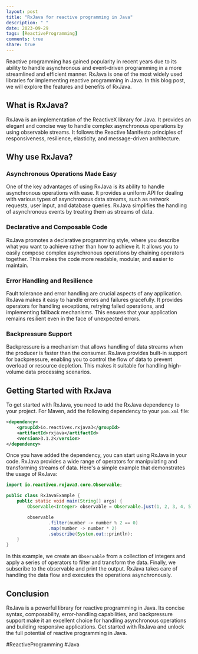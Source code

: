 ```yaml
---
layout: post
title: "RxJava for reactive programming in Java"
description: " "
date: 2023-09-29
tags: [ReactiveProgramming]
comments: true
share: true
---
```


Reactive programming has gained popularity in recent years due to its ability to handle asynchronous and event-driven programming in a more streamlined and efficient manner. RxJava is one of the most widely used libraries for implementing reactive programming in Java. In this blog post, we will explore the features and benefits of RxJava.

## What is RxJava?

RxJava is an implementation of the ReactiveX library for Java. It provides an elegant and concise way to handle complex asynchronous operations by using observable streams. It follows the Reactive Manifesto principles of responsiveness, resilience, elasticity, and message-driven architecture.

## Why use RxJava?

### Asynchronous Operations Made Easy

One of the key advantages of using RxJava is its ability to handle asynchronous operations with ease. It provides a uniform API for dealing with various types of asynchronous data streams, such as network requests, user input, and database queries. RxJava simplifies the handling of asynchronous events by treating them as streams of data.

### Declarative and Composable Code

RxJava promotes a declarative programming style, where you describe what you want to achieve rather than how to achieve it. It allows you to easily compose complex asynchronous operations by chaining operators together. This makes the code more readable, modular, and easier to maintain.

### Error Handling and Resilience

Fault tolerance and error handling are crucial aspects of any application. RxJava makes it easy to handle errors and failures gracefully. It provides operators for handling exceptions, retrying failed operations, and implementing fallback mechanisms. This ensures that your application remains resilient even in the face of unexpected errors.

### Backpressure Support

Backpressure is a mechanism that allows handling of data streams when the producer is faster than the consumer. RxJava provides built-in support for backpressure, enabling you to control the flow of data to prevent overload or resource depletion. This makes it suitable for handling high-volume data processing scenarios.

## Getting Started with RxJava

To get started with RxJava, you need to add the RxJava dependency to your project. For Maven, add the following dependency to your `pom.xml` file:

```xml
<dependency>
    <groupId>io.reactivex.rxjava3</groupId>
    <artifactId>rxjava</artifactId>
    <version>3.1.2</version>
</dependency>
```

Once you have added the dependency, you can start using RxJava in your code. RxJava provides a wide range of operators for manipulating and transforming streams of data. Here's a simple example that demonstrates the usage of RxJava:

```java
import io.reactivex.rxjava3.core.Observable;

public class RxJavaExample {
    public static void main(String[] args) {
        Observable<Integer> observable = Observable.just(1, 2, 3, 4, 5);

        observable
                .filter(number -> number % 2 == 0)
                .map(number -> number * 2)
                .subscribe(System.out::println);
    }
}
```

In this example, we create an `Observable` from a collection of integers and apply a series of operators to filter and transform the data. Finally, we subscribe to the observable and print the output. RxJava takes care of handling the data flow and executes the operations asynchronously.

## Conclusion

RxJava is a powerful library for reactive programming in Java. Its concise syntax, composability, error-handling capabilities, and backpressure support make it an excellent choice for handling asynchronous operations and building responsive applications. Get started with RxJava and unlock the full potential of reactive programming in Java.

#ReactiveProgramming #Java